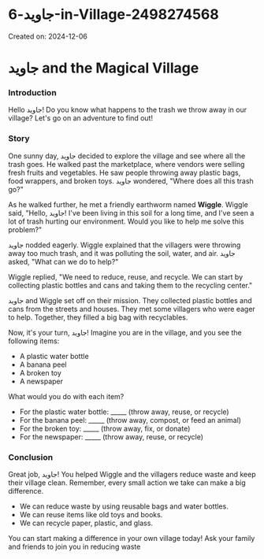 # جاوید-6-in-Village-2498274568

Created on: 2024-12-06

**جاوید and the Magical Village**
=====================================

### Introduction

Hello جاوید! Do you know what happens to the trash we throw away in our village? Let's go on an adventure to find out!

### Story

One sunny day, جاوید decided to explore the village and see where all the trash goes. He walked past the marketplace, where vendors were selling fresh fruits and vegetables. He saw people throwing away plastic bags, food wrappers, and broken toys. جاوید wondered, "Where does all this trash go?"

As he walked further, he met a friendly earthworm named **Wiggle**. Wiggle said, "Hello, جاوید! I've been living in this soil for a long time, and I've seen a lot of trash hurting our environment. Would you like to help me solve this problem?"

جاوید nodded eagerly. Wiggle explained that the villagers were throwing away too much trash, and it was polluting the soil, water, and air. جاوید asked, "What can we do to help?"

Wiggle replied, "We need to reduce, reuse, and recycle. We can start by collecting plastic bottles and cans and taking them to the recycling center."

جاوید and Wiggle set off on their mission. They collected plastic bottles and cans from the streets and houses. They met some villagers who were eager to help. Together, they filled a big bag with recyclables.

Now, it's your turn, جاوید! Imagine you are in the village, and you see the following items:

* A plastic water bottle
* A banana peel
* A broken toy
* A newspaper

What would you do with each item?

* For the plastic water bottle: _____ (throw away, reuse, or recycle)
* For the banana peel: _____ (throw away, compost, or feed an animal)
* For the broken toy: _____ (throw away, fix, or donate)
* For the newspaper: _____ (throw away, reuse, or recycle)

### Conclusion

Great job, جاوید! You helped Wiggle and the villagers reduce waste and keep their village clean. Remember, every small action we take can make a big difference.

* We can reduce waste by using reusable bags and water bottles.
* We can reuse items like old toys and books.
* We can recycle paper, plastic, and glass.

You can start making a difference in your own village today! Ask your family and friends to join you in reducing waste